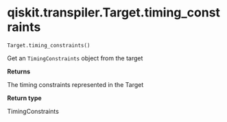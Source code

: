 # qiskit.transpiler.Target.timing\_constraints

`Target.timing_constraints()`

Get an `TimingConstraints` object from the target

**Returns**

The timing constraints represented in the Target

**Return type**

TimingConstraints
